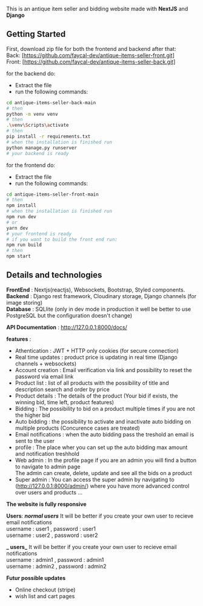 This is an antique item seller and bidding website made with **NextJS** and **Django** <br/>

## Getting Started

First, download zip file for both the frontend and backend after that:<br />
Back: [https://github.com/faycal-dev/antique-items-seller-front.git] <br />
Front: [https://github.com/faycal-dev/antique-items-seller-back.git]<br />

for the backend do: <br />

- Extract the file
- run the following commands:

```bash
cd antique-items-seller-back-main
# then
python -m venv venv
# then
.\venv\Scripts\activate
# then
pip install -r requirements.txt
# when the installation is finished run
python manage.py runserver
# your backend is ready
```

for the frontend do: <br />

- Extract the file
- run the following commands:

```bash
cd antique-items-seller-front-main
# then
npm install
# when the installation is finished run
npm run dev
# or
yarn dev
# your frontend is ready
# if you want to build the front end run:
npm run build
# then
npm start
```

## Details and technologies

**FrontEnd** : Nextjs(reactjs), Websockets, Bootstrap, Styled components. <br />
**Backend** : Django rest framework, Cloudinary storage, Django channels (for image storing) <br/>
**Database** : SQLlite (only in dev mode in production it well be better to use PostgreSQL but the configuration doesn't change)<br>

**API Documentation** : http://127.0.0.1:8000/docs/

**features** :

- Athentication : JWT + HTTP only cookies (for secure connection)
- Real time updates : product price is updating in real time (Django channels + websockets)
- Account creation : Email verification via link and possibility to reset the password via email link
- Product list : list of all products with the possibility of title and description search and order by price
- Product details : The details of the product (Your bid if exists, the winning bid, time left, product features)
- Bidding : The possibility to bid on a product multiple times if you are not the higher bid
- Auto bidding : the possibility to activate and inactivate auto bidding on multiple products (Concurence cases are treated)
- Email notifications : when the auto bidding pass the treshold an email is sent to the user
- profile : The place wher you can set up the auto bidding max amount and notification treshhold
- Web admin : In the profile page if you are an admin you will find a button to navigate to admin page <br/>
  The admin can create, delete, update and see all the bids on a product
- Super admin : You can access the super admin by navigating to (http://127.0.0.1:8000/admin/) where you have more advanced control over users and products ...

**The website is fully responsive**

**Users**:
**_normal users_**
It will be better if you create your own user to recieve email notifications <br/>
username : user1 , password : user1 <br/>
username : user2 , password : user2

**_ users_**
It will be better if you create your own user to recieve email notifications <br/>
username : admin1 , password : admin1 <br/>
username : admin2 , password : admin2

**Futur possible updates**
+ Online checkout (stripe)
+ wish list and cart pages 
